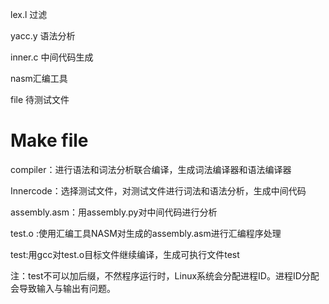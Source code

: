 lex.l 过滤

yacc.y 语法分析

inner.c 中间代码生成

nasm汇编工具

file 待测试文件

# Make file

compiler：进行语法和词法分析联合编译，生成词法编译器和语法编译器

Innercode：选择测试文件，对测试文件进行词法和语法分析，生成中间代码

assembly.asm：用assembly.py对中间代码进行分析

test.o :使用汇编工具NASM对生成的assembly.asm进行汇编程序处理

test:用gcc对test.o目标文件继续编译，生成可执行文件test

注：test不可以加后缀，不然程序运行时，Linux系统会分配进程ID。进程ID分配会导致输入与输出有问题。